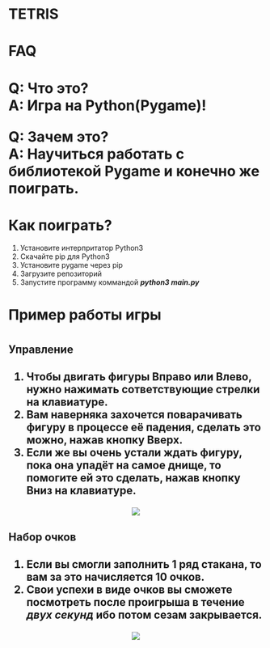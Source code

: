 <h1>TETRIS<h1>
<h1>FAQ<h1>

Q: Что это? <br>
A: Игра на Python(Pygame)!

Q: Зачем это? <br>
A: Научиться работать с библиотекой Pygame и конечно же поиграть.

<h1>Как поиграть?</h1>

  1. Установите интерпритатор Python3
  2. Скачайте pip для Python3
  3. Установите pygame через pip
  4. Загрузите репозиторий
  5. Запустите программу коммандой ***python3 main.py***

<h1>Пример работы игры<h1>

<h2>Управление<h2>

  1. Чтобы двигать фигуры **Вправо** или **Влево**, нужно нажимать сответствующие стрелки на клавиатуре.
  2. Вам наверняка захочется поварачивать фигуру в процессе её падения, сделать это можно, нажав кнопку **Вверх**.
  3. Если же вы очень устали ждать фигуру, пока она упадёт на самое днище, то помогите ей это сделать, нажав кнопку **Вниз** на клавиатуре.

<p align="center"><img src="https://github.com/KiryuxaMC/Images/blob/master/Tetris_Im/Peek%202020-01-23%2023-38.gif"></p>


<h2>Набор очков<h2>

  1. Если вы смогли заполнить 1 ряд стакана, то вам за это начисляется **10 очков**.
  2. Свои успехи в виде очков вы сможете посмотреть после проигрыша в течение ***двух секунд*** ибо потом сезам закрывается.

<p align="center"><img src="https://github.com/KiryuxaMC/Images/blob/master/Tetris_Im/Peek%202020-01-23%2023-45.gif"></p>